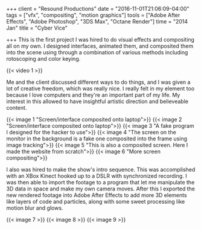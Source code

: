 +++
client = "Resound Productions"
date = "2016-11-01T21:06:09-04:00"
tags = ["vfx", "compositing", "motion graphics"]
tools = ["Adobe After Effects", "Adobe Photoshop", "3DS Max", "Octane Render"]
time = "2014 Jan"
title = "Cyber Vice"

+++
This is the first project I was hired to do visual effects and compositing all on my own. I designed interfaces, animated them, and composited them into the scene using through a combination of various methods including rotoscoping and color keying.

{{< video 1 >}}

Me and the client discussed different ways to do things, and I was given a lot of creative freedom, which was really nice. I really felt in my element too because I love computers and they're an important part of my life. My interest in this allowed to have insightful artistic direction and believeable content.

{{< image 1 "Screen/interface composited onto laptop">}}
{{< image 2 "Screen/interface composited onto laptop">}}
{{< image 3 "A fake program I designed for the hacker to use">}}
{{< image 4 "The screen on the monitor in the background is a fake one composited into the frame using image tracking">}}
{{< image 5 "This is also a composited screen. Here I made the website from scratch">}}
{{< image 6 "More screen compositing">}}

I also was hired to make the show's intro sequence. This was accomplished with an XBox Kinect hooked up to a DSLR with synchronized recording. I was then able to import the footage to a program that let me manipulate the 3D data in space and make my own camera moves. After this I exported the new rendered footage into Adobe After Effects to add more 3D elements like layers of code and particles, along with some sweet processing like motion blur and glows.

{{< image 7 >}}
{{< image 8 >}}
{{< image 9 >}}
